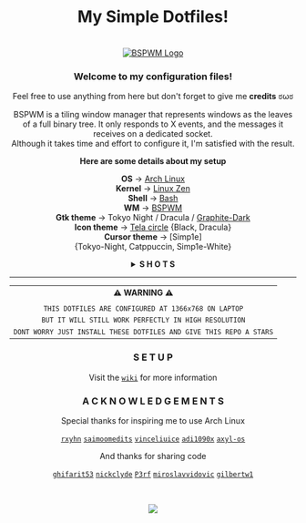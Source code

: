 <div align=center>

 # **My Simple Dotfiles!**

  <br><a href="https://github.com/baskerville/bspwm">
    <img alt="BSPWM Logo" height="150" align = "center" src="https://github.com/baskerville/bspwm/blob/1560df35be303807052c235634eb8d59415c37ff/artworks/bspwm_logo.svg" />
  </a><br>

 ### Welcome to my configuration files!

 Feel free to use anything from here but don't forget to give me **credits** ಠωಠ

 BSPWM is a tiling window manager that represents windows as the leaves of a full binary tree.
 It only responds to X events, and the messages it receives on a dedicated socket. <br>
 Although it takes time and effort to configure it, I'm satisfied with the result.
  
 **Here are some details about my setup**

 **OS** -> [Arch Linux](https://wiki.archlinux.org/title/Arch_Linux) <br>
 **Kernel** -> [Linux Zen](https://wiki.archlinux.org/title/Kernel#Officially_supported_kernels) <br>
 **Shell** -> [Bash](https://wiki.archlinux.org/title/Bash) <br>
 **WM** -> [BSPWM](https://wiki.archlinux.org/title/Bspwm) <br>
 **Gtk theme** -> Tokyo Night / Dracula / [Graphite-Dark](https://github.com/vinceliuice/Graphite-gtk-theme) <br>
 **Icon theme** -> [Tela circle](https://github.com/vinceliuice/Tela-circle-icon-theme) {Black, Dracula} <br>
 **Cursor theme** -> [Simp1e] <br>
 {Tokyo-Night, Catppuccin, Simp1e-White}

</div>

<details align="center">
<summary><strong>S H O T S</strong></summary><br>

 ![Ganyu](https://raw.githubusercontent.com/Qwickdom/dotfiles-bspwm/main/.github/assets/Ganyu-style.png)

 | Terminals         | Sublime          | Pcmanfm           |
 | ----------------- | ---------------- | ----------------- |
 | ![Terminals](https://raw.githubusercontent.com/Qwickdom/dotfiles-bspwm/main/.github/assets/Terminals.png) | ![Sublime](https://raw.githubusercontent.com/Qwickdom/dotfiles-bspwm/main/.github/assets/Sublime.png)   | ![Pcmanfm](https://raw.githubusercontent.com/Qwickdom/dotfiles-bspwm/main/.github/assets/Pcmanfm.png)   |
 | Vim Tokyo Night   | Vim Dracula      | Vim Nord          |
 | ![Vim-ganyu](https://raw.githubusercontent.com/Qwickdom/dotfiles-bspwm/main/.github/assets/Vim-ganyu.png) | ![Vim-hsgrl](https://raw.githubusercontent.com/Qwickdom/dotfiles-bspwm/main/.github/assets/Vim-hsgrl.png) | ![Vim-mfuji](https://raw.githubusercontent.com/Qwickdom/dotfiles-bspwm/main/.github/assets/Vim-mfuji.png) |

 Install the plugins to *Vim* with **:PlugInstall** <br>
 See how to use [Vim-Plug](https://github.com/junegunn/vim-plug)

 ## Another style of desktop

 | HSGtl         | MFuji           |
 | ------------- | --------------- |
 | ![HSGrl](https://raw.githubusercontent.com/Qwickdom/dotfiles-bspwm/main/.github/assets/HSGrl-style.png) | ![MFuji](https://raw.githubusercontent.com/Qwickdom/dotfiles-bspwm/main/.github/assets/MFuji-style.png) |    

 See rofi shots and info [here](https://github.com/Qwickdom/rofi)

</details>

---

<table align="center">
  <tr>
    <th align="center">
      ⚠ WARNING ⚠
    </th>
  </tr>
  <tr>
    <td align="center">
      <sub>
        <samp>
          THIS DOTFILES ARE CONFIGURED AT 1366x768 ON LAPTOP <br>
          BUT IT WILL STILL WORK PERFECTLY IN HIGH RESOLUTION <br>
          DONT WORRY JUST INSTALL THESE DOTFILES AND GIVE THIS REPO A STARS
        </samp>
      </sub>
    </td>
  </tr>
</table>

<div align="center">

 ### S E T U P

 Visit the [`wiki`](https://github.com/Qwickdom/dotfiles-bspwm/wiki) for more information

 ### A C K N O W L E D G E M E N T S

 Special thanks for inspiring me to use Arch Linux

 [`rxyhn`](https://github.com/rxyhn)
 [`saimoomedits`](https://github.com/saimoomedits)
 [`vinceliuice`](https://github.com/vinceliuice)
 [`adi1090x`](https://github.com/adi1090x)
 [`axyl-os`](https://github.com/axyl-os/axyl-bspwm)

 And thanks for sharing code

 [`ghifarit53`](https://github.com/ghifarit53/tokyonight-vim)
 [`nickclyde`](https://github.com/nickclyde/rofi-bluetooth)
 [`P3rf`](https://github.com/P3rf/rofi-network-manager)
 [`miroslavvidovic`](https://github.com/miroslavvidovic/rofi-scripts)
 [`gilbertw1`](https://github.com/gilbertw1/roficlip)

</div><br>

<p align="center"><img src="https://raw.githubusercontent.com/catppuccin/catppuccin/dev/assets/footers/gray0_ctp_on_line.svg?sanitize=true" /></p>

